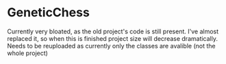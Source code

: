 # GeneticChess
Currently very bloated, as the old project's code is still present. I've almost replaced it, so when this is finished project size will decrease dramatically.
Needs to be reuploaded as currently only the classes are avalible (not the whole project)
